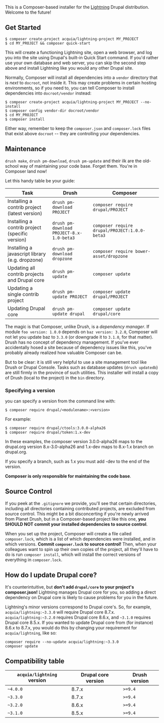 This is a Composer-based installer for the [Lightning](https://www.drupal.org/project/lightning) Drupal distribution. Welcome to the future!

## Get Started
```
$ composer create-project acquia/lightning-project MY_PROJECT
$ cd MY_PROJECT && composer quick-start
```

This will create a functioning Lightning site, open a web browser, and log you into the site using Drupal's built-in Quick Start command. If you'd rather use your own database and web server, you can skip the second step above and install Lightning like you would any other Drupal site.

Normally, Composer will install all dependencies into a `vendor` directory that is *next* to `docroot`, not inside it. This may create problems in certain hosting environments, so if you need to, you can tell Composer to install dependencies into `docroot/vendor` instead:

```
$ composer create-project acquia/lightning-project MY_PROJECT --no-install
$ composer config vendor-dir docroot/vendor
$ cd MY_PROJECT
$ composer install
```

Either way, remember to keep the `composer.json` and `composer.lock` files that exist above `docroot` -- they are controlling your dependencies.

## Maintenance
`drush make`, `drush pm-download`, `drush pm-update` and their ilk are the old-school way of maintaining your code base. Forget them. You're in Composer land now!

Let this handy table be your guide:

| Task                                            | Drush                                         | Composer                                          |
|-------------------------------------------------|-----------------------------------------------|---------------------------------------------------|
| Installing a contrib project (latest version)   | ```drush pm-download PROJECT```               | ```composer require drupal/PROJECT```             |
| Installing a contrib project (specific version) | ```drush pm-download PROJECT-8.x-1.0-beta3``` | ```composer require drupal/PROJECT:1.0.0-beta3``` |
| Installing a javascript library (e.g. dropzone) | ```drush pm-download dropzone```              | ```composer require bower-asset/dropzone```       |
| Updating all contrib projects and Drupal core   | ```drush pm-update```                         | ```composer update```                             |
| Updating a single contrib project               | ```drush pm-update PROJECT```                 | ```composer update drupal/PROJECT```              |
| Updating Drupal core                            | ```drush pm-update drupal```                  | ```composer update drupal/core```                 |

The magic is that Composer, unlike Drush, is a *dependency manager*. If module ```foo version: 1.0.0``` depends on ```baz version: 3.2.0```, Composer will not let you update baz to ```3.3.0``` (or downgrade it to ```3.1.0```, for that matter). Drush has no concept of dependency management. If you've ever accidentally hosed a site because of dependency issues like this, you've probably already realized how valuable Composer can be.

But to be clear: it is still very helpful to use a site management tool like Drush or Drupal Console. Tasks such as database updates (```drush updatedb```) are still firmly in the province of such utilities. This installer will install a copy of Drush (local to the project) in the ```bin``` directory.

### Specifying a version
you can specify a version from the command line with:

    $ composer require drupal/<modulename>:<version> 

For example:

    $ composer require drupal/ctools:3.0.0-alpha26
    $ composer require drupal/token:1.x-dev 

In these examples, the composer version 3.0.0-alpha26 maps to the drupal.org version 8.x-3.0-alpha26 and 1.x-dev maps to 8.x-1.x branch on drupal.org.

If you specify a branch, such as 1.x you must add -dev to the end of the version.

**Composer is only responsible for maintaining the code base**.

## Source Control
If you peek at the ```.gitignore``` we provide, you'll see that certain directories, including all directories containing contributed projects, are excluded from source control. This might be a bit disconcerting if you're newly arrived from Planet Drush, but in a Composer-based project like this one, **you SHOULD NOT commit your installed dependencies to source control**.

When you set up the project, Composer will create a file called ```composer.lock```, which is a list of which dependencies were installed, and in which versions. **Commit ```composer.lock``` to source control!** Then, when your colleagues want to spin up their own copies of the project, all they'll have to do is run ```composer install```, which will install the correct versions of everything in ```composer.lock```.

## How do I update Drupal core?
It's counterintuitive, but **don't add `drupal/core` to your project's composer.json!** Lightning manages Drupal core for you, so adding a direct dependency on Drupal core is likely to cause problems for you in the future.

Lightning's minor versions correspond to Drupal core's. So, for example, `acquia/lightning:~3.3.0` will require Drupal core 8.7.x. `acquia/lightning:~3.2.0` requires Drupal core 8.6.x, and `~3.1.0` requires Drupal core 8.5.x. If you wanted to update Drupal core from (for instance) 8.6.x to 8.7.x, you would do this by changing your requirement for `acquia/lightning`, like so:

```
composer require --no-update acquia/lightning:~3.3.0
composer update
```

## Compatibility table
| `acquia/lightning` version | Drupal core version | Drush version |
|----------------------------|---------------------|---------------|
| `~4.0.0` | 8.7.x | `>=9.4` |
| `~3.3.0` | 8.7.x | `>=9.4` |
| `~3.2.0` | 8.6.x | `>=9.4` |
| `~3.1.0` | 8.5.x | `>=9.4` |
